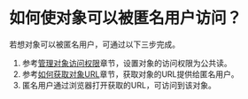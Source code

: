 # 如何使对象可以被匿名用户访问？<a name="ZH-CN_TOPIC_0142815465"></a>

若想对象可以被匿名用户，可通过以下三步完成。

1.  参考[管理对象访问权限](管理对象访问权限.md)章节，设置对象的访问权限为公共读。
2.  参考[如何获取对象URL](如何获取对象URL.md)章节，获取对象的URL提供给匿名用户。
3.  匿名用户通过浏览器打开获取的URL，可访问到该对象。

